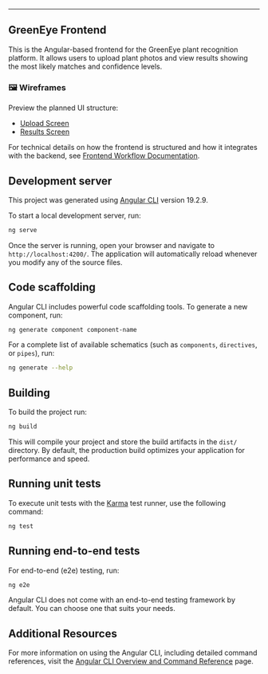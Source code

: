 
---

## GreenEye Frontend

This is the Angular-based frontend for the GreenEye plant recognition platform. It allows users to upload plant photos and view results showing the most likely matches and confidence levels.

### 🖼 Wireframes

Preview the planned UI structure:

- [Upload Screen](./docs/wireframes/upload-screen.png)
- [Results Screen](./docs/wireframes/results-screen.png)

For technical details on how the frontend is structured and how it integrates with the backend, see [Frontend Workflow Documentation](./docs/frontend-workflow.md).




## Development server

This project was generated using [Angular CLI](https://github.com/angular/angular-cli) version 19.2.9.

To start a local development server, run:

```bash
ng serve
```

Once the server is running, open your browser and navigate to `http://localhost:4200/`. The application will automatically reload whenever you modify any of the source files.

## Code scaffolding

Angular CLI includes powerful code scaffolding tools. To generate a new component, run:

```bash
ng generate component component-name
```

For a complete list of available schematics (such as `components`, `directives`, or `pipes`), run:

```bash
ng generate --help
```

## Building

To build the project run:

```bash
ng build
```

This will compile your project and store the build artifacts in the `dist/` directory. By default, the production build optimizes your application for performance and speed.

## Running unit tests

To execute unit tests with the [Karma](https://karma-runner.github.io) test runner, use the following command:

```bash
ng test
```

## Running end-to-end tests

For end-to-end (e2e) testing, run:

```bash
ng e2e
```

Angular CLI does not come with an end-to-end testing framework by default. You can choose one that suits your needs.

## Additional Resources

For more information on using the Angular CLI, including detailed command references, visit the [Angular CLI Overview and Command Reference](https://angular.dev/tools/cli) page.
